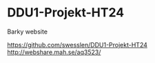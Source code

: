 # DDU1-Projekt-HT24
 Barky website

https://github.com/swesslen/DDU1-Projekt-HT24
http://webshare.mah.se/aq3523/